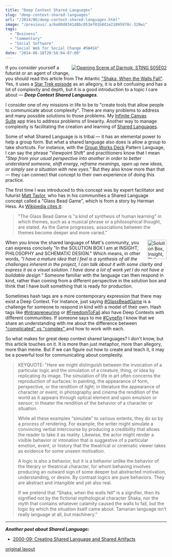 ```yaml
---
title: "Deep Context Shared Languages"
slug: "deep-context-shared-languages"
url: "/2014/06/deep-context-shared-languages.html"
image: "/previous/.a/6a00d8341d8bc053ef01b8d1e21095970c-320wi"
tags:
  - "Business"
  - "Commentary"
  - "Social Software"
  - "Social Web for Social Change #SW4SX"
date: "2014-06-18T20:58:04-07:00"
---
```

<p class="p1"><span class="s1"> <a class="asset-img-link" href="/previous/.a/6a00d8341d8bc053ef01b8d1e21095970c-pi" style="float: right;"><img alt="Opening Scene of Darmok, STtNG S05E02" class="asset  asset-image at-xid-6a00d8341d8bc053ef01b8d1e21095970c img-responsive" src="/previous/.a/6a00d8341d8bc053ef01b8d1e21095970c-320wi" style="margin: 0px 0px 5px 5px;" title="Opening Scene of Darmok, STtNG S05E02" /></a>If you consider yourself a futurist or an agent of change, you should read this article from The Atlantic <a href="http://www.theatlantic.com/entertainment/archive/2014/06/star-trek-tng-and-the-limits-of-language-shaka-when-the-walls-fell/372107/">&quot;Shaka, When the Walls Fall&quot;</a>. Yes, it uses a <a href="https://en.wikipedia.org/wiki/Darmok">Star Trek episode</a> as an allegory, it is a bit confusing and has a lot of complexity and depth, but it is a good introduction to a topic I care about — <em><strong>Deep Context Shared Languages</strong></em>.</span></p>
<p class="p1"><span class="s1">I consider one of my missions in life to be to &quot;create tools that allow people to communicate about complexity&quot;. There are many problems to address and many possible solutions to those problems. My <span class="s2"><a href="https://www.facebook.com/InfiniteCanvasSuite/">Infinite Canvas Suite</a>&#0160;</span>app tries&#0160;to address problems of linearity. Another way to manage complexity is facilitating the creation and learning of <a href="/2009/09/creating-shared-language-and-shared-artiifacts.html">Shared Languages</a>.</span></p>
<p class="p1"><span class="s1">Some of what Shared Language is is tribal — it has an elemental power to help a group form. But what a shared language also does is allow a group to take shortcuts. For instance, with the <a href="https://www.facebook.com/GroupWorksDeck/"><span class="s2">Group Works Deck</span></a> Pattern Language, I can say the phrase &quot;Viewpoint Shift&quot; and practitioners know that I mean <em>&quot;Step from your usual perspective into another in order to better understand someone, shift energy, reframe meanings, open up new ideas, or simply see a situation with new eyes.&quot;</em> But they also know more than that — they can connect that concept to their own experience of doing this practice.</span></p>
<p class="p1"><span class="s1">The first time I was introduced to this concept was by expert facilitator and futurist <a href="https://www.facebook.com/RMattTaylor"><span class="s2">Matt Taylor</span></a>, who has in his communities a Shared Language concept called a &quot;Glass Bead Game&quot;, which is from a story by Herman Hess. As <a href="https://en.wikipedia.org/wiki/The_Glass_Bead_Game">Wikipedia cites it</a>:</span></p>
<blockquote>
<p class="p1"><span class="s1">&quot;The Glass Bead Game is &quot;a kind of synthesis of human learning&quot; in which themes, such as a musical phrase or a philosophical thought, are stated. As the Game progresses, associations between the themes become deeper and more varied.&quot;</span></p>
</blockquote>
<p class="p1"><span class="s1"> <a class="asset-img-link" href="/previous/.a/6a00d8341d8bc053ef01b8d1e211d8970c-pi" style="float: right;"><img alt="Solution Box, Insight, Philosophy, Schematic Design" class="asset  asset-image at-xid-6a00d8341d8bc053ef01b8d1e211d8970c img-responsive" src="/previous/.a/6a00d8341d8bc053ef01b8d1e211d8970c-75wi" style="width: 60px; margin: 0px 0px 5px 5px;" title="Solution Box, Insight, Philosophy, Schematic Design" /></a>When you know the shared language of Matt&#39;s community, you can express concisely &quot;In the SOLUTION BOX I am at INSIGHT, PHILOSOPHY and SCHEMATIC DESIGN.&quot; Which means, in other words, <em>&quot;I have a mature idea that I feel is a synthesis of all the challenges inherent in the project, I can talk about it with some clarity and express it as a visual solution. I have done a lot of work yet I do not have a buildable design.&quot;</em> Someone familiar with the language can then respond in kind, rather than coming from a different perspective in the solution box and think that I have built something that is ready for production.</span></p>
<p class="p1"><span class="s1">Sometimes hash tags are a more contemporary expression that there may exist a Deep Context. For instance, just saying <a href="https://www.facebook.com/hashtag/glassbeadgame?source=feed_text&amp;story_id=10152490318630540"><span class="s3">#‎</span><span class="s4">GlassBeadGame</span></a> is a challenge for someone to respond in kind with a model of their own. Hash tags like <a href="https://www.facebook.com/hashtag/intrapreneuring?source=feed_text&amp;story_id=10152490318630540"><span class="s3">#‎</span><span class="s4">Intrapreneuring</span></a> or <a href="https://www.facebook.com/hashtag/freedomtofail?source=feed_text&amp;story_id=10152490318630540"><span class="s3">#‎</span><span class="s4">FreedomToFail</span></a> also have&#0160;Deep Contexts with different communities. If someone says to me <a href="https://www.facebook.com/hashtag/cynefin?source=feed_text&amp;story_id=10152490318630540"><span class="s3">#‎</span><span class="s4">Cynefin</span></a> I know that we share an understanding with me about the difference between <a href="https://en.wikipedia.org/wiki/Cynefin_Framework">&quot;complicated&quot; vs &quot;complex&quot; </a>and how to work with each.</span></p>
<p class="p1"><span class="s1">So what makes for great deep context shared languages? I don&#39;t know, but this article touches on it. It is more than just metaphor, more than allegory, more than meme. But if we can figure out how to create and teach it, it may be a powerful tool for communicating about complexity.</span></p>
<blockquote>
<p class="p1"><span class="s1">KEYQUOTE: &quot;Here we might distinguish between the invocation of a particular logic and the simulation of a creature, thing, or idea by replicating its image. The simulation of life in art often concerns the reproduction of surfaces: in painting, the appearance of form, perspective, or the rendition of light; in literature the appearance of character or event; in photography and cinema the rendition of the world as it appears through optical element and upon emulsion or sensor; in theater the rendition of the behavior of a character or situation.</span></p>
<p class="p1"><span class="s1">While all these examples “simulate” to various extents, they do so by a process of rendering. For example, the writer might simulate a convincing verbal intercourse by producing a credibility that allows the reader to take it as reality. Likewise, the actor might render a visible behavior or intonation that is suggestive of a particular emotion, event, or history that the theatrical or cinematic viewer takes as evidence for some unseen motivation.</span></p>
<p class="p1"><span class="s1">A logic is also a behavior, but it is a behavior unlike the behavior of the literary or theatrical character, for whom behaving involves producing an outward sign of some deeper but abstracted motivation, understanding, or desire. By contrast logics are pure behaviors. They are abstract and intangible and yet also real.</span></p>
<p class="p2"><span class="s1">If we pretend that “Shaka, when the walls fell” is a signifier, then its signified&#0160;not by the fictional mythological character Shaka, nor the myth that contains whatever calamity caused the walls to fall, but the logic by which the situation itself came about. Tamarian language isn’t really language at all, but machinery.&quot;</span></p>
</blockquote>
<hr />
<p><em><strong>Another post about Shared Language:</strong></em></p>
<ul>
<li><a href="/2009/09/creating-shared-language-and-shared-artiifacts.html">2000-09: Creating Shared Language and Shared Artifacts</a></li>
</ul>
<p class="previous"><a href="/previous/2014/06/deep-context-shared-languages.html" rel="syndication" class="u-syndication" >original layout</a></p>
